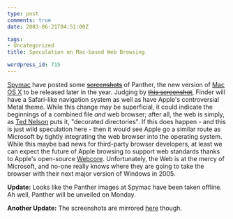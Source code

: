 ```yaml
---
type: post
comments: true
date: 2003-06-21T04:51:00Z

tags:
- Uncategorized
title: Speculation on Mac-based Web Browsing

wordpress_id: 715
---
```


[Spymac](http://www.spymac.com) have posted some <del>[screenshots](http://www.spymac.com/gallery/showgallery.php?thumb=1&stype=2&si=frankie&cat=500&sort=1&ppuser=1946)</del> of Panther, the new version of [Mac OS X](http://www.apple.com/macosx/) to be released later in the year. Judging by <del>[this screenshot](http://www.spymac.com/gallery/showphoto.php?photo=35890&papass=&sort=1&thecat=500)</del>, Finder will have a Safari-like navigation system as well as have Apple's controversial Metal theme. While this change may be superficial, it could indicate the beginnings of a combined file _and_ web browser; after all, the web is simply, as [Ted Nelson](http://ted.hyperland.com/buyin.txt) puts it, "decorated directories". If this does happen - and this is just wild speculation here - then it would see Apple go a similar route as Microsoft by tightly integrating the web browser into the operating system. While this maybe bad news for third-party browser developers, at least we can expect the future of Apple browsing to support web standards thanks to Apple's open-source [Webcore](http://developer.apple.com/darwin/projects/webcore/). Unfortunately, the Web is at the mercy of Microsoft, and no-one really knows where they are going to take the browser with their next major version of Windows in 2005.



	

**Update:** Looks like the Panther images at Spymac have been taken offline. Ah well, Panther will be unveiled on Monday.



	

**Another Update:** The screenshots are mirrored [here](http://homepages.nildram.co.uk/~12fg/Panther/) though.

